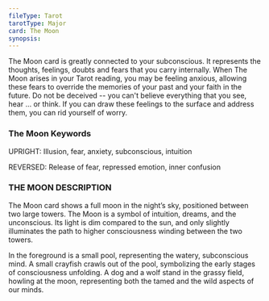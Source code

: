 ```yaml
---
fileType: Tarot
tarotType: Major
card: The Moon
synopsis: 
---
```

The Moon card is greatly connected to your subconscious. It represents the thoughts, feelings, doubts and fears that you carry internally. When The Moon arises in your Tarot reading, you may be feeling anxious, allowing these fears to override the memories of your past and your faith in the future. Do not be deceived -- you can't believe everything that you see, hear ... or think. If you can draw these feelings to the surface and address them, you can rid yourself of worry.

### The Moon Keywords

UPRIGHT: Illusion, fear, anxiety, subconscious, intuition

REVERSED: Release of fear, repressed emotion, inner confusion

### THE MOON DESCRIPTION

The Moon card shows a full moon in the night’s sky, positioned between two large towers. The Moon is a symbol of intuition, dreams, and the unconscious. Its light is dim compared to the sun, and only slightly illuminates the path to higher consciousness winding between the two towers.

In the foreground is a small pool, representing the watery, subconscious mind. A small crayfish crawls out of the pool, symbolizing the early stages of consciousness unfolding. A dog and a wolf stand in the grassy field, howling at the moon, representing both the tamed and the wild aspects of our minds.